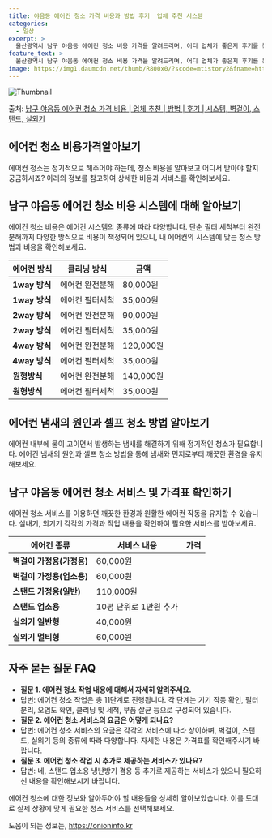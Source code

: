 ```yaml
---
title: 야음동 에어컨 청소 가격 비용과 방법 후기  업체 추천 시스템
categories:
  - 일상
excerpt: >
  울산광역시 남구 야음동 에어컨 청소 비용 가격을 알려드리며, 어디 업체가 좋은지 후기를 통해 알아보겠습니다. 현재 글에서는 시스템, 벽걸이, 스탠드, 실외기 각각에 대해 청소 비용이 나와 있으니 참고하시면 되겠습니다. 에어컨 분해 청소 방법 보기 👈 클릭셀프 에어컨 청소 방법 보기👈 클릭남구 야음동 에어컨 청소 비용시스템에어컨 방식클리닝방식금액1way 방식에어컨 완전분해80,000원1way 방식에어컨 필터세척35,000원2way 방식에어컨 완전분해90,000원2way 방식에어컨 필터세척35,000원4way 방식에어컨 완전분해120,000원4way 방식에어컨 필터세척35,000원원형방식에어컨 완전분해140,000원원형방식에어컨 필터세척35,000원에어컨 청소 견적 샘플 보기 👈 클릭에어컨 냄새의 원인은 무..
feature_text: >
  울산광역시 남구 야음동 에어컨 청소 비용 가격을 알려드리며, 어디 업체가 좋은지 후기를 통해 알아보겠습니다. 현재 글에서는 시스템, 벽걸이, 스탠드, 실외기 각각에 대해 청소 비용이 나와 있으니 참고하시면 되겠습니다. 에어컨 분해 청소 방법 보기 👈 클릭셀프 에어컨 청소 방법 보기👈 클릭남구 야음동 에어컨 청소 비용시스템에어컨 방식클리닝방식금액1way 방식에어컨 완전분해80,000원1way 방식에어컨 필터세척35,000원2way 방식에어컨 완전분해90,000원2way 방식에어컨 필터세척35,000원4way 방식에어컨 완전분해120,000원4way 방식에어컨 필터세척35,000원원형방식에어컨 완전분해140,000원원형방식에어컨 필터세척35,000원에어컨 청소 견적 샘플 보기 👈 클릭에어컨 냄새의 원인은 무..
image: https://img1.daumcdn.net/thumb/R800x0/?scode=mtistory2&fname=https%3A%2F%2Fblog.kakaocdn.net%2Fdn%2FcX3lls%2FbtsHu5GAhwb%2FQNENZUCY356opbSallJt0K%2Fimg.webp
---
```


![Thumbnail](https://img1.daumcdn.net/thumb/R800x0/?scode=mtistory2&fname=https%3A%2F%2Fblog.kakaocdn.net%2Fdn%2FcX3lls%2FbtsHu5GAhwb%2FQNENZUCY356opbSallJt0K%2Fimg.webp)

<p>출처: <a href="https://onioninfo.kr/entry/%EB%82%A8%EA%B5%AC-%EC%95%BC%EC%9D%8C%EB%8F%99-%EC%97%90%EC%96%B4%EC%BB%A8-%EC%B2%AD%EC%86%8C-%EA%B0%80%EA%B2%A9-%EB%B9%84%EC%9A%A9-%EC%97%85%EC%B2%B4-%EC%B6%94%EC%B2%9C-%EB%B0%A9%EB%B2%95-%ED%9B%84%EA%B8%B0-%EC%8B%9C%EC%8A%A4%ED%85%9C-%EB%B2%BD%EA%B1%B8%EC%9D%B4-%EC%8A%A4%ED%83%A0%EB%93%9C-%EC%8B%A4%EC%99%B8%EA%B8%B0" rel="dofollow">남구 야음동 에어컨 청소 가격 비용 | 업체 추천 | 방법 | 후기 | 시스템, 벽걸이, 스탠드, 실외기</a> </p>

## 에어컨 청소 비용가격알아보기

에어컨 청소는 정기적으로 해주어야 하는데, 청소 비용을 알아보고 어디서 받아야 할지 궁금하시죠? 아래의 정보를 참고하여 상세한 비용과
서비스를 확인해보세요.

## **남구 야음동 에어컨 청소 비용 시스템에 대해 알아보기**

에어컨 청소 비용은 에어컨 시스템의 종류에 따라 다양합니다. 단순 필터 세척부터 완전 분해까지 다양한 방식으로 비용이 책정되어 있으니, 내
에어컨의 시스템에 맞는 청소 방법과 비용을 확인해보세요.

에어컨 방식 | 클리닝 방식 | 금액  
---|---|---  
**1way 방식** | 에어컨 완전분해 | 80,000원  
**1way 방식** | 에어컨 필터세척 | 35,000원  
**2way 방식** | 에어컨 완전분해 | 90,000원  
**2way 방식** | 에어컨 필터세척 | 35,000원  
**4way 방식** | 에어컨 완전분해 | 120,000원  
**4way 방식** | 에어컨 필터세척 | 35,000원  
**원형방식** | 에어컨 완전분해 | 140,000원  
**원형방식** | 에어컨 필터세척 | 35,000원  
  
## **에어컨 냄새의 원인과 셀프 청소 방법 알아보기**

에어컨 내부에 물이 고이면서 발생하는 냄새를 해결하기 위해 정기적인 청소가 필요합니다. 에어컨 냄새의 원인과 셀프 청소 방법을 통해 냄새와
먼지로부터 깨끗한 환경을 유지해보세요.

## **남구 야음동 에어컨 청소 서비스 및 가격표 확인하기**

에어컨 청소 서비스를 이용하면 깨끗한 환경과 원활한 에어컨 작동을 유지할 수 있습니다. 실내기, 외기기 각각의 가격과 작업 내용을 확인하여
필요한 서비스를 받아보세요.

에어컨 종류 | 서비스 내용 | 가격  
---|---|---  
**벽걸이 가정용(가정용)** | 60,000원  
**벽걸이 가정용(업소용)** | 60,000원  
**스탠드 가정용(일반)** | 110,000원  
**스탠드 업소용** | 10평 단위로 1만원 추가  
**실외기 일반형** | 40,000원  
**실외기 멀티형** | 60,000원  
  
## **자주 묻는 질문 FAQ**

  * **질문 1. 에어컨 청소 작업 내용에 대해서 자세히 알려주세요.**
  * 답변: 에어컨 청소 작업은 총 11단계로 진행됩니다. 각 단계는 기기 작동 확인, 필터 분리, 오염도 확인, 클리닝 및 세척, 부품 살균 등으로 구성되어 있습니다.
  * **질문 2. 에어컨 청소 서비스의 요금은 어떻게 되나요?**
  * 답변: 에어컨 청소 서비스의 요금은 각각의 서비스에 따라 상이하며, 벽걸이, 스탠드, 실외기 등의 종류에 따라 다양합니다. 자세한 내용은 가격표를 확인해주시기 바랍니다.
  * **질문 3. 에어컨 청소 작업 시 추가로 제공하는 서비스가 있나요?**
  * 답변: 네, 스탠드 업소용 냉난방기 겸용 등 추가로 제공하는 서비스가 있으니 필요하신 내용을 확인해보시기 바랍니다.

에어컨 청소에 대한 정보와 알아두어야 할 내용들을 상세히 알아보았습니다. 이를 토대로 실제 상황에 맞게 필요한 청소 서비스를 선택해보세요.

 

도움이 되는 정보는, <a href="https://onioninfo.kr" rel="dofollow">https://onioninfo.kr</a>


